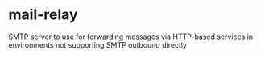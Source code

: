 # mail-relay
SMTP server to use for forwarding messages via HTTP-based services in environments not supporting SMTP outbound directly
